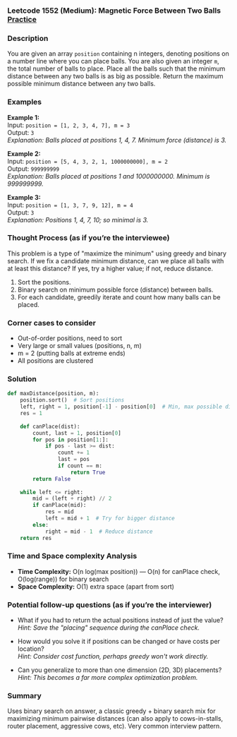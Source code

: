 ### Leetcode 1552 (Medium): Magnetic Force Between Two Balls [Practice](https://leetcode.com/problems/magnetic-force-between-two-balls)

### Description  
You are given an array `position` containing n integers, denoting positions on a number line where you can place balls. You are also given an integer `m`, the total number of balls to place. Place all the balls such that the minimum distance between any two balls is as big as possible. Return the maximum possible minimum distance between any two balls.

### Examples  

**Example 1:**  
Input: `position = [1, 2, 3, 4, 7], m = 3`  
Output: `3`  
*Explanation: Balls placed at positions 1, 4, 7. Minimum force (distance) is 3.*

**Example 2:**  
Input: `position = [5, 4, 3, 2, 1, 1000000000], m = 2`  
Output: `999999999`  
*Explanation: Balls placed at positions 1 and 1000000000. Minimum is 999999999.*

**Example 3:**  
Input: `position = [1, 3, 7, 9, 12], m = 4`  
Output: `3`  
*Explanation: Positions 1, 4, 7, 10; so minimal is 3.*

### Thought Process (as if you’re the interviewee)  
This problem is a type of "maximize the minimum" using greedy and binary search. If we fix a candidate minimum distance, can we place all balls with at least this distance? If yes, try a higher value; if not, reduce distance. 
1. Sort the positions.
2. Binary search on minimum possible force (distance) between balls.
3. For each candidate, greedily iterate and count how many balls can be placed.

### Corner cases to consider  
- Out-of-order positions, need to sort
- Very large or small values (positions, n, m)
- m = 2 (putting balls at extreme ends)
- All positions are clustered

### Solution

```python
def maxDistance(position, m):
    position.sort()  # Sort positions
    left, right = 1, position[-1] - position[0]  # Min, max possible distance
    res = 1
    
    def canPlace(dist):
        count, last = 1, position[0]
        for pos in position[1:]:
            if pos - last >= dist:
                count += 1
                last = pos
                if count == m:
                    return True
        return False
    
    while left <= right:
        mid = (left + right) // 2
        if canPlace(mid):
            res = mid
            left = mid + 1  # Try for bigger distance
        else:
            right = mid - 1  # Reduce distance
    return res
```

### Time and Space complexity Analysis  

- **Time Complexity:** O(n log(max position)) — O(n) for canPlace check, O(log(range)) for binary search
- **Space Complexity:** O(1) extra space (apart from sort)

### Potential follow-up questions (as if you’re the interviewer)  
- What if you had to return the actual positions instead of just the value?  
  *Hint: Save the "placing" sequence during the canPlace check.*

- How would you solve it if positions can be changed or have costs per location?  
  *Hint: Consider cost function, perhaps greedy won't work directly.*

- Can you generalize to more than one dimension (2D, 3D) placements?  
  *Hint: This becomes a far more complex optimization problem.*

### Summary
Uses binary search on answer, a classic greedy + binary search mix for maximizing minimum pairwise distances (can also apply to cows-in-stalls, router placement, aggressive cows, etc). Very common interview pattern.